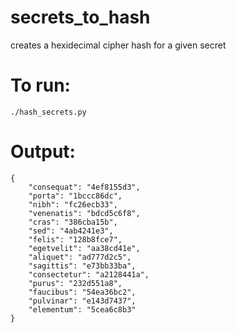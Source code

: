 # secrets_to_hash
creates a hexidecimal cipher hash for a given secret

# To run:
`./hash_secrets.py`

# Output:
```
{
    "consequat": "4ef8155d3",
    "porta": "1bccc86dc",
    "nibh": "fc26ecb33",
    "venenatis": "bdcd5c6f8",
    "cras": "386cba15b",
    "sed": "4ab4241e3",
    "felis": "128b8fce7",
    "egetvelit": "aa38cd41e",
    "aliquet": "ad777d2c5",
    "sagittis": "e73bb33ba",
    "consectetur": "a2128441a",
    "purus": "232d551a8",
    "faucibus": "54ea36bc2",
    "pulvinar": "e143d7437",
    "elementum": "5cea6c8b3"
}
```
